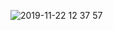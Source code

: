 ![2019-11-22 12 37 57](https://user-images.githubusercontent.com/50148342/69464361-652e8300-0d3b-11ea-94f5-86b3e666d1c5.gif)
